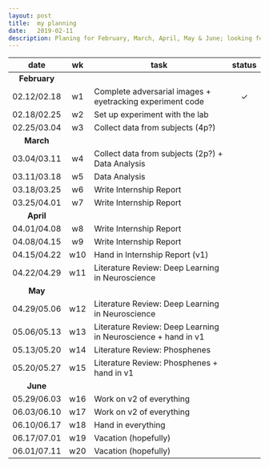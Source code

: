 ```yaml
---
layout: post
title:  my planning
date:   2019-02-11
description: Planing for February, March, April, May & June; looking forward to the PhD
---
```


| date | wk | task | status|
|:-----------:|:----:|-----------------------------------------|:-----------:|
|<b>February</b>||||
| 02.12/02.18 | w1   |Complete adversarial images + eyetracking experiment code    |&#10003;|
| 02.18/02.25 | w2   |Set up experiment with the lab                               |   |
| 02.25/03.04 | w3   |Collect data from subjects (4p?)                             |   |
|<b>March</b>|||
| 03.04/03.11 | w4   |Collect data from subjects (2p?) + Data Analysis             |   |
| 03.11/03.18 | w5   |Data Analysis                                                |   |
| 03.18/03.25 | w6   |Write Internship Report                                      |   |
| 03.25/04.01 | w7   |Write Internship Report                                      |   |
|<b>April</b>||||
| 04.01/04.08 | w8   |Write Internship Report                                      |   |
| 04.08/04.15 | w9   |Write Internship Report                                      |   |
| 04.15/04.22 | w10  |Hand in Internship Report (v1)                               |   |
| 04.22/04.29 | w11  |Literature Review: Deep Learning in Neuroscience             |   |
|<b>May</b>||||
| 04.29/05.06 | w12  |Literature Review: Deep Learning in Neuroscience             |   |
| 05.06/05.13 | w13  |Literature Review: Deep Learning in Neuroscience + hand in v1|   |
| 05.13/05.20 | w14  |Literature Review: Phosphenes                                |   |
| 05.20/05.27 | w15  |Literature Review: Phosphenes + hand in v1                   |   |
|<b>June</b>||||
| 05.29/06.03 | w16  | Work on v2 of everything                                    |   |
| 06.03/06.10 | w17  | Work on v2 of everything                                    |   |
| 06.10/06.17 | w18  | Hand in everything                                          |   |
| 06.17/07.01 | w19| Vacation (hopefully)                                          |   |
| 06.01/07.11 | w20| Vacation (hopefully)                                          |   |



